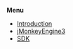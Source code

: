 **Menu**
  * [Introduction](Introduction.md)
  * [jMonkeyEngine3](http://www.jmonkeyengine.com/wiki/doku.php/jme3)
  * [SDK](http://www.jmonkeyengine.com/wiki/doku.php/sdk)